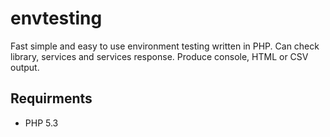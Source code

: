 envtesting
==========

Fast simple and easy to use environment testing written in PHP. Can check library, services and services response.
Produce console, HTML or CSV output.

Requirments
-----------
- PHP 5.3

